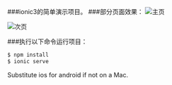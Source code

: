 ###ionic3的简单演示项目。
###部分页面效果：
![主页](https://github.com/woodstream/appetite/blob/master/src/assets/imgs/home.png)

![次页](https://github.com/woodstream/appetite/blob/master/src/assets/imgs/second.png)

###执行以下命令运行项目：

```bash
$ npm install
$ ionic serve
```

Substitute ios for android if not on a Mac.

